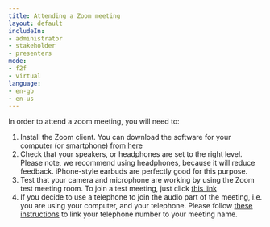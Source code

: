 ```yaml
---
title: Attending a Zoom meeting
layout: default
includeIn: 
- administrator
- stakeholder
- presenters
mode:
- f2f
- virtual
language:
- en-gb
- en-us
---
```

In order to attend a zoom meeting, you will need to:
1. Install the Zoom client. You can download the software for your computer (or smartphone) [from here](https://zoom.us/support/download)
1.  Check that your speakers, or headphones are set to the right level. Please note, we recommend using headphones, because it will reduce feedback. iPhone-style earbuds are perfectly good for this purpose.
1.  Test that your camera and microphone are working by using the Zoom test meeting room. To join a test meeting, just click [this link](http://zoom.us/test)
1.  If you decide to use a telephone to join the audio part of the meeting, i.e. you are using your computer, and your telephone. Please follow [these instructions](https://support.zoom.us/hc/en-us/articles/201362663-Joining-a-Meeting-by-Phone) to link your telephone number to your meeting name.